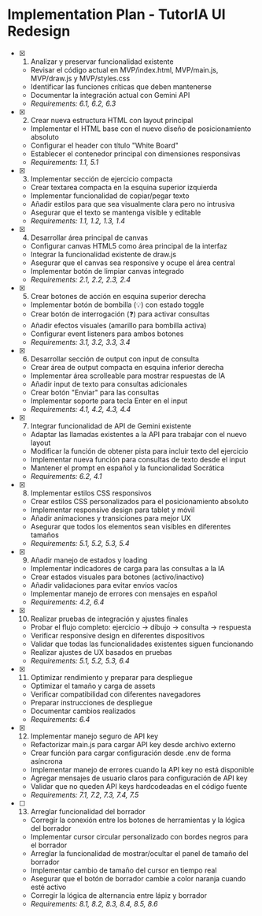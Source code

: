 # Implementation Plan - TutorIA UI Redesign

- [x] 1. Analizar y preservar funcionalidad existente
  - Revisar el código actual en MVP/index.html, MVP/main.js, MVP/draw.js y MVP/styles.css
  - Identificar las funciones críticas que deben mantenerse
  - Documentar la integración actual con Gemini API
  - _Requirements: 6.1, 6.2, 6.3_

- [x] 2. Crear nueva estructura HTML con layout principal
  - Implementar el HTML base con el nuevo diseño de posicionamiento absoluto
  - Configurar el header con título "White Board"
  - Establecer el contenedor principal con dimensiones responsivas
  - _Requirements: 1.1, 5.1_

- [x] 3. Implementar sección de ejercicio compacta
  - Crear textarea compacta en la esquina superior izquierda
  - Implementar funcionalidad de copiar/pegar texto
  - Añadir estilos para que sea visualmente clara pero no intrusiva
  - Asegurar que el texto se mantenga visible y editable
  - _Requirements: 1.1, 1.2, 1.3, 1.4_

- [x] 4. Desarrollar área principal de canvas
  - Configurar canvas HTML5 como área principal de la interfaz
  - Integrar la funcionalidad existente de draw.js
  - Asegurar que el canvas sea responsive y ocupe el área central
  - Implementar botón de limpiar canvas integrado
  - _Requirements: 2.1, 2.2, 2.3, 2.4_

- [x] 5. Crear botones de acción en esquina superior derecha
  - Implementar botón de bombilla (💡) con estado toggle
  - Crear botón de interrogación (❓) para activar consultas
  - Añadir efectos visuales (amarillo para bombilla activa)
  - Configurar event listeners para ambos botones
  - _Requirements: 3.1, 3.2, 3.3, 3.4_

- [x] 6. Desarrollar sección de output con input de consulta
  - Crear área de output compacta en esquina inferior derecha
  - Implementar área scrolleable para mostrar respuestas de IA
  - Añadir input de texto para consultas adicionales
  - Crear botón "Enviar" para las consultas
  - Implementar soporte para tecla Enter en el input
  - _Requirements: 4.1, 4.2, 4.3, 4.4_

- [x] 7. Integrar funcionalidad de API de Gemini existente
  - Adaptar las llamadas existentes a la API para trabajar con el nuevo layout
  - Modificar la función de obtener pista para incluir texto del ejercicio
  - Implementar nueva función para consultas de texto desde el input
  - Mantener el prompt en español y la funcionalidad Socrática
  - _Requirements: 6.2, 4.1_

- [x] 8. Implementar estilos CSS responsivos
  - Crear estilos CSS personalizados para el posicionamiento absoluto
  - Implementar responsive design para tablet y móvil
  - Añadir animaciones y transiciones para mejor UX
  - Asegurar que todos los elementos sean visibles en diferentes tamaños
  - _Requirements: 5.1, 5.2, 5.3, 5.4_

- [x] 9. Añadir manejo de estados y loading
  - Implementar indicadores de carga para las consultas a la IA
  - Crear estados visuales para botones (activo/inactivo)
  - Añadir validaciones para evitar envíos vacíos
  - Implementar manejo de errores con mensajes en español
  - _Requirements: 4.2, 6.4_

- [x] 10. Realizar pruebas de integración y ajustes finales
  - Probar el flujo completo: ejercicio → dibujo → consulta → respuesta
  - Verificar responsive design en diferentes dispositivos
  - Validar que todas las funcionalidades existentes siguen funcionando
  - Realizar ajustes de UX basados en pruebas
  - _Requirements: 5.1, 5.2, 5.3, 6.4_

- [x] 11. Optimizar rendimiento y preparar para despliegue
  - Optimizar el tamaño y carga de assets
  - Verificar compatibilidad con diferentes navegadores
  - Preparar instrucciones de despliegue
  - Documentar cambios realizados
  - _Requirements: 6.4_

- [x] 12. Implementar manejo seguro de API key
  - Refactorizar main.js para cargar API key desde archivo externo
  - Crear función para cargar configuración desde .env de forma asíncrona
  - Implementar manejo de errores cuando la API key no está disponible
  - Agregar mensajes de usuario claros para configuración de API key
  - Validar que no queden API keys hardcodeadas en el código fuente
  - _Requirements: 7.1, 7.2, 7.3, 7.4, 7.5_

- [ ] 13. Arreglar funcionalidad del borrador
  - Corregir la conexión entre los botones de herramientas y la lógica del borrador
  - Implementar cursor circular personalizado con bordes negros para el borrador
  - Arreglar la funcionalidad de mostrar/ocultar el panel de tamaño del borrador
  - Implementar cambio de tamaño del cursor en tiempo real
  - Asegurar que el botón de borrador cambie a color naranja cuando esté activo
  - Corregir la lógica de alternancia entre lápiz y borrador
  - _Requirements: 8.1, 8.2, 8.3, 8.4, 8.5, 8.6_